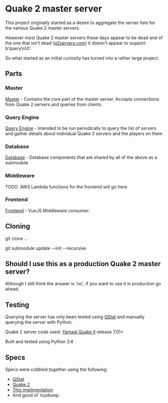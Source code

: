# Quake 2 master server

This project originally started as a desire to aggregate the server lists for the various Quake 2 master servers.

However most Quake 2 master servers these days appear to be dead and of the one that isn't dead ([q2servers.com](http://q2servers.com/)) it doesn't appear to support b'query\n\0'.

So what started as an initial curiosity has turned into a rather large project.

## Parts
### Master
[Master](https://github.com/gazwald/quake2master) - Contains the core part of the master server. Accepts connections from Quake 2 servers and queries from clients.

### Query Engine
[Query Engine](https://github.com/gazwald/quake2master-query) - Intended to be run periodically to query the list of servers and gather details about individual Quake 2 servers and the players on them

### Database
[Database](https://github.com/gazwald/quake2master-db) - Database components that are shared by all of the above as a submodule

### Middleware
TODO. AWS Lambda functions for the frontend will go here.

### Frontend
[Frontend](https://github.com/gazwald/quake2master-frontend) - VueJS Middleware consumer.

## Cloning
git clone ...

git submodule update --init --recursive

## Should I use this as a production Quake 2 master server?
Although I still think the answer is 'no', if you want to use it in production go ahead.

## Testing
Querying the server has only been tested using [QStat](https://github.com/multiplay/qstat) and manually querying the server with Python.

Quake 2 server code used: [Yamagi Quake II](https://github.com/yquake2/yquake2) release 7.01+

Built and tested using Python 3.6

## Specs
Specs were cobbled together using the following:
* [QStat](https://github.com/multiplay/qstat)
* [Quake 2](https://github.com/id-Software/Quake-2)
* [This implimentation](http://q2.rlogin.dk/news/2016/Setting-up-your-own-Quake-2-Master-server)
* And good ol' tcpdump.
